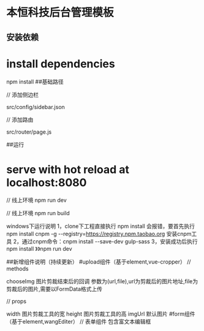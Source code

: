# 本恒科技后台管理模板


## 安装依赖
# install dependencies
npm install
##基础路径

// 添加侧边栏

src/config/sidebar.json

// 添加路由

src/router/page.js

##运行
# serve with hot reload at localhost:8080

// 线上环境
npm run dev


// 线上环境
npm run build

windows下运行说明
1，clone下工程直接执行 npm install 会报错，要首先执行 npm install cnpm -g --registry=https://registry.npm.taobao.org
安装cnpm工具
2，通过cnpm命令：cnpm install --save-dev gulp-sass 
3，安装成功后执行 npm install 》》npm run dev


##新增组件说明（持续更新）
#upload组件（基于element,vue-cropper）
//  methods

chooseImg                  图片剪裁结束后的回调  参数为(url,file),url为剪裁后的图片地址,file为剪裁后的图片,需要以FormData格式上传



// props

width                      图片剪裁工具的宽
height                     图片剪裁工具的高
imgUrl                     默认图片
#form组件（基于element,wangEditer）
// 表单组件 包含富文本编辑框


